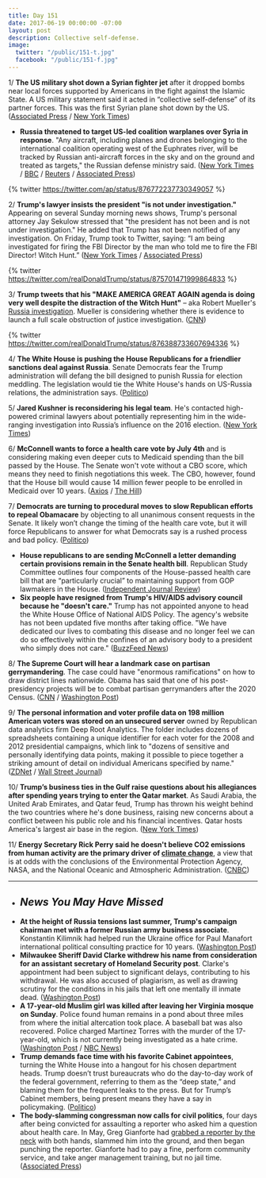 ```yaml
---
title: Day 151
date: 2017-06-19 00:00:00 -07:00
layout: post
description: Collective self-defense.
image:
  twitter: "/public/151-t.jpg"
  facebook: "/public/151-f.jpg"
---
```


1/ **The US military shot down a Syrian fighter jet** after it dropped bombs near local forces supported by Americans in the fight against the Islamic State. A US military statement said it acted in “collective self-defense” of its partner forces. This was the first Syrian plane shot down by the US. ([Associated Press](https://apnews.com/a770b34790584b62b46aa37eec843059/US-shoots-down-Syrian-Air-Force-fighter) / [New York Times](https://www.nytimes.com/2017/06/18/world/middleeast/iran-syria-missile-launch-islamic-state.html))

* **Russia threatened to target US-led coalition warplanes over Syria in response**. "Any aircraft, including planes and drones belonging to the international coalition operating west of the Euphrates river, will be tracked by Russian anti-aircraft forces in the sky and on the ground and treated as targets," the Russian defense ministry said. ([New York Times](https://www.nytimes.com/2017/06/19/world/middleeast/russia-syria.html) / [BBC](http://www.bbc.com/news/world-middle-east-40329036) / [Reuters](http://www.reuters.com/article/us-mideast-crisis-syria-usa-russia-defen-idUSKBN19A1FJ) / [Associated Press](https://apnews.com/35ea1dae18c94c52ac8bf54e1c5fa8a5/The-Latest:-Russia-warns-US-after-downing-of-Syrian-jet))

{% twitter https://twitter.com/ap/status/876772237730349057 %}

2/ **Trump's lawyer insists the president "is not under investigation."** Appearing on several Sunday morning news shows, Trump's personal attorney Jay Sekulow stressed that "the president has not been and is not under investigation." He added that Trump has not been notified of any investigation. On Friday, Trump took to Twitter, saying: “I am being investigated for firing the FBI Director by the man who told me to fire the FBI Director! Witch Hunt.” ([New York Times](https://www.nytimes.com/2017/06/18/us/politics/trump-lawyer-special-counsel-russia-not-under-investigation.html) / [Associated Press](https://apnews.com/1783b0ea8f2c4da898e214c735414eaf/Trump-attorney-says-president-not-under-investigation))

{% twitter https://twitter.com/realDonaldTrump/status/875701471999864833 %}

3/ **Trump tweets that his "MAKE AMERICA GREAT AGAIN agenda is doing very well despite the distraction of the Witch Hunt"** – aka Robert Mueller's <a href="{{ site.baseurl }}/trump-russia-investigation/">Russia investigation</a>. Mueller is considering whether there is evidence to launch a full scale obstruction of justice investigation. ([CNN](http://www.cnn.com/2017/06/19/politics/trump-investigation/index.html))

{% twitter https://twitter.com/realDonaldTrump/status/876388733607694336 %} 

4/ **The White House is pushing the House Republicans for a friendlier sanctions deal against Russia**. Senate Democrats fear the Trump administration will defang the bill designed to punish Russia for election meddling. The legislation would tie the White House's hands on US-Russia relations, the administration says. ([Politico](http://www.politico.com/story/2017/06/17/trump-white-house-russia-sanctions-deal-239636))

5/ **Jared Kushner is reconsidering his legal team**. He's contacted high-powered criminal lawyers about potentially representing him in the wide-ranging investigation into Russia’s influence on the 2016 election. ([New York Times](https://www.nytimes.com/2017/06/18/business/jared-kushner-trump-russia-election-investigation.html))

6/ **McConnell wants to force a health care vote by July 4th** and is considering making even deeper cuts to Medicaid spending than the bill passed by the House. The Senate won't vote without a CBO score, which means they need to finish negotiations this week. The CBO, however, found that the House bill would cause 14 million fewer people to be enrolled in Medicaid over 10 years. ([Axios](https://www.axios.com/mcconnell-schedule-health-care-vote-2444017826.html) / [The Hill](http://thehill.com/policy/healthcare/338411-senate-gop-considers-deeper-medicaid-than-house-bill))

7/ **Democrats are turning to procedural moves to slow Republican efforts to repeal Obamacare** by objecting to all unanimous consent requests in the Senate. It likely won’t change the timing of the health care vote, but it will force Republicans to answer for what Democrats say is a rushed process and bad policy. ([Politico](http://www.politico.com/story/2017/06/19/democrats-stop-senate-business-obamacare-239715))

* **House republicans to are sending McConnell a letter demanding certain provisions remain in the Senate health bill**. Republican Study Committee outlines four components of the House-passed health care bill that are “particularly crucial” to maintaining support from GOP lawmakers in the House. ([Independent Journal Review](http://ijr.com/2017/06/901684-house-republicans-send-mcconnell-letter-demanding-conservative-provisions-senate-health-bill/))
* **Six people have resigned from Trump's HIV/AIDS advisory council because he "doesn't care."** Trump has not appointed anyone to head the White House Office of National AIDS Policy. The agency's website has not been updated five months after taking office. "We have dedicated our lives to combating this disease and no longer feel we can do so effectively within the confines of an advisory body to a president who simply does not care." ([BuzzFeed News](https://www.buzzfeed.com/davidmack/trump-hiv-aids-pacha-resignations))

8/ **The Supreme Court will hear a landmark case on partisan gerrymandering**. The case could have "enormous ramifications" on how to draw district lines nationwide. Obama has said that one of his post-presidency projects will be to combat partisan gerrymanders after the 2020 Census. ([CNN](http://www.cnn.com/2017/06/19/politics/supreme-court-partisan-gerrymandering/index.html) / [Washington Post](https://www.washingtonpost.com/politics/courts_law/supreme-court-to-hear-potentially-landmark-case-on-partisan-gerrymandering/2017/06/19/d525237e-5435-11e7-b38e-35fd8e0c288f_story.html))

9/ **The personal information and voter profile data on 198 million American voters was stored on an unsecured server** owned by Republican data analytics firm Deep Root Analytics. The folder includes dozens of spreadsheets containing a unique identifier for each voter for the 2008 and 2012 presidential campaigns, which link to "dozens of sensitive and personally identifying data points, making it possible to piece together a striking amount of detail on individual Americans specified by name." ([ZDNet](http://www.zdnet.com/article/security-lapse-exposes-198-million-united-states-voter-records/) / [Wall Street Journal](https://www.wsj.com/articles/computer-security-firm-says-voter-data-set-left-unprotected-online-1497877200))

10/ **Trump’s business ties in the Gulf raise questions about his allegiances after spending years trying to enter the Qatar market**. As Saudi Arabia, the United Arab Emirates, and Qatar feud, Trump has thrown his weight behind the two countries where he's done business, raising new concerns about a conflict between his public role and his financial incentives. Qatar hosts America's largest air base in the region. ([New York Times](https://www.nytimes.com/2017/06/17/world/middleeast/trumps-business-ties-in-persian-gulf-raise-questions-about-his-allegiances.html))

11/ **Energy Secretary Rick Perry said he doesn't believe CO2 emissions from human activity are the primary driver of <a href="{{ site.baseurl }}/trump-epa/">climate change</a>**, a view that is at odds with the conclusions of the Environmental Protection Agency, NASA, and the National Oceanic and Atmospheric Administration. ([CNBC](http://www.cnbc.com/2017/06/19/energy-sec-rick-perry-says-co2-is-not-the-main-driver-of-climate-change.html))

---

* ## _News You May Have Missed_
* **At the height of Russia tensions last summer, Trump's campaign chairman met with a former Russian army business associate**. Konstantin Kilimnik had helped run the Ukraine office for Paul Manafort international political consulting practice for 10 years. ([Washington Post](https://www.washingtonpost.com/politics/at-height-of-russia-tensions-trump-campaign-chairman-manafort-met-with-business-associate-from-ukraine/2017/06/18/6ab8485c-4c5d-11e7-a186-60c031eab644_story.html))
* **Milwaukee Sheriff David Clarke withdrew his name from consideration for an assistant secretary of Homeland Security post**. Clarke's appointment had been subject to significant delays, contributing to his withdrawal. He was also accused of plagiarism, as well as drawing scrutiny for the conditions in his jails that left one mentally ill inmate dead. ([Washington Post](https://www.washingtonpost.com/news/post-politics/wp/2017/06/17/milwaukee-sheriff-david-clarke-rescinds-acceptance-of-homeland-security-post/))
* **A 17-year-old Muslim girl was killed after leaving her Virginia mosque on Sunday**. Police found human remains in a pond about three miles from where the initial altercation took place. A baseball bat was also recovered. Police charged Martinez Torres with the murder of the 17-year-old, which is not currently being investigated as a hate crime. ([Washington Post](https://www.washingtonpost.com/local/fairfax-loudoun-police-searching-for-missing-17-year-old-reported-to-have-been-assaulted/2017/06/18/02e379ac-5466-11e7-a204-ad706461fa4f_story.html) / [NBC News](http://www.nbcnews.com/news/us-news/man-charged-murder-muslim-teen-who-disappeared-way-mosque-n773986))
* **Trump demands face time with his favorite Cabinet appointees**, turning the White House into a hangout for his chosen department heads. Trump doesn’t trust bureaucrats who do the day-to-day work of the federal government, referring to them as the “deep state,” and blaming them for the frequent leaks to the press. But for Trump’s Cabinet members, being present means they have a say in policymaking. ([Politico](http://www.politico.com/story/2017/06/19/trump-cabinet-white-house-239691))
* **The body-slamming congressman now calls for civil politics**, four days after being convicted for assaulting a reporter who asked him a question about health care. In May, Greg Gianforte had [grabbed a reporter by the neck](https://whatthefuckjusthappenedtoday.com/2017/05/25/Day-126/#9-a-montana-gop-house-candidate-was) with both hands, slammed him into the ground, and then began punching the reporter. Gianforte had to pay a fine, perform community service, and take anger management training, but no jail time. ([Associated Press](https://www.apnews.com/ae22cf2b02094a5fa283053d30267f2c))
